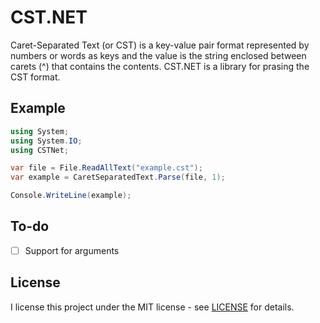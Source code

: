 # CST.NET

Caret-Separated Text (or CST) is a key-value pair format represented by numbers or words as keys and the value is the string enclosed between carets (^) that contains the contents. CST.NET is a library for prasing the CST format.

## Example

```csharp
using System;
using System.IO;
using CSTNet;

var file = File.ReadAllText("example.cst");
var example = CaretSeparatedText.Parse(file, 1);

Console.WriteLine(example);
```

## To-do

- [ ] Support for arguments

## License

I license this project under the MIT license - see [LICENSE](LICENSE) for details.